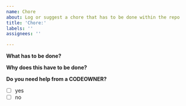 ```yaml
---
name: Chore
about: Log or suggest a chore that has to be done within the repo
title: 'Chore:'
labels: ''
assignees: ''

---
```


**What has to be done?**

**Why does this have to be done?**

**Do you need help from a CODEOWNER?**
- [  ] yes
- [  ] no
